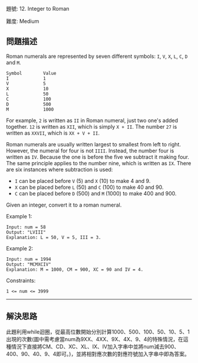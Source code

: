 題號: 12. Integer to Roman

難度: Medium

## 問題描述
Roman numerals are represented by seven different symbols: `I`, `V`, `X`, `L`, `C`, `D` and `M`.

```
Symbol        Value
I             1
V             5
X             10
L             50
C             100
D             500
M             1000
```

For example, `2` is written as `II` in Roman numeral, just two one's added together. `12` is written as `XII`, which is simply `X + II`. The number `27` is written as `XXVII`, which is `XX + V + II`.

Roman numerals are usually written largest to smallest from left to right. However, the numeral for four is not `IIII`. Instead, the number four is written as `IV`. Because the one is before the five we subtract it making four. The same principle applies to the number nine, which is written as `IX`. There are six instances where subtraction is used:

- `I` can be placed before `V` (5) and `X` (10) to make 4 and 9. 
- `X` can be placed before `L` (50) and `C` (100) to make 40 and 90. 
- `C` can be placed before `D` (500) and `M` (1000) to make 400 and 900.

Given an integer, convert it to a roman numeral.

Example 1:

```
Input: num = 58
Output: "LVIII"
Explanation: L = 50, V = 5, III = 3.
```

Example 2:

```
Input: num = 1994
Output: "MCMXCIV"
Explanation: M = 1000, CM = 900, XC = 90 and IV = 4.
```

Constraints:

`1 <= num <= 3999`




---
## 解決思路
此題利用while迴圈，從最高位數開始分別計算1000、500、100、50、10、5、1出現的次數(圖中需考慮當num為9XX、4XX、9X、4X、9、4的特殊情況，在這種情況下直接將CM、CD、XC、XL、IX、IV加入字串中並將num減去900、400、90、40、9、4即可。)，並將相對應次數的對應符號加入字串中即為答案。
